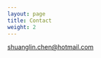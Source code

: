 ```yaml
---
layout: page
title: Contact
weight: 2
---
```


[shuanglin.chen@hotmail.com](mailto:shuanglin.chen@hotmail.com)
